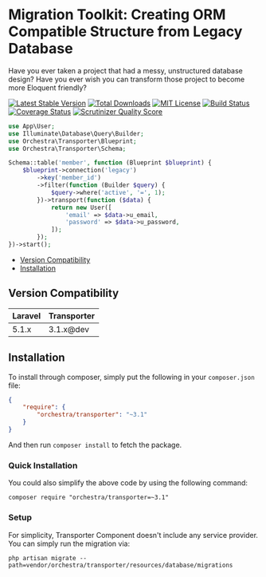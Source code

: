 Migration Toolkit: Creating ORM Compatible Structure from Legacy Database
=====================

Have you ever taken a project that had a messy, unstructured database design? Have you ever wish you can transform those project to become more Eloquent friendly?

[![Latest Stable Version](https://img.shields.io/github/release/orchestral/transporter.svg?style=flat-square)](https://packagist.org/packages/orchestra/transporter)
[![Total Downloads](https://img.shields.io/packagist/dt/orchestra/transporter.svg?style=flat-square)](https://packagist.org/packages/orchestra/transporter)
[![MIT License](https://img.shields.io/packagist/l/orchestra/transporter.svg?style=flat-square)](https://packagist.org/packages/orchestra/transporter)
[![Build Status](https://img.shields.io/travis/orchestral/transporter/3.1.svg?style=flat-square)](https://travis-ci.org/orchestral/transporter)
[![Coverage Status](https://img.shields.io/coveralls/orchestral/transporter/3.1.svg?style=flat-square)](https://coveralls.io/r/orchestral/transporter?branch=3.1)
[![Scrutinizer Quality Score](https://img.shields.io/scrutinizer/g/orchestral/transporter/3.1.svg?style=flat-square)](https://scrutinizer-ci.com/g/orchestral/transporter/)

```php
use App\User;
use Illuminate\Database\Query\Builder;
use Orchestra\Transporter\Blueprint;
use Orchestra\Transporter\Schema;

Schema::table('member', function (Blueprint $blueprint) {
    $blueprint->connection('legacy')
        ->key('member_id')
        ->filter(function (Builder $query) {
            $query->where('active', '=', 1);
        })->transport(function ($data) {
            return new User([
                'email' => $data->u_email,
                'password' => $data->u_password,
            ]);
        });
})->start();
```

* [Version Compatibility](#version-compatibility)
* [Installation](#installation)

## Version Compatibility

Laravel  | Transporter
:--------|:---------
 5.1.x   | 3.1.x@dev

## Installation

To install through composer, simply put the following in your `composer.json` file:

```json
{
    "require": {
        "orchestra/transporter": "~3.1"
    }
}
```

And then run `composer install` to fetch the package.

### Quick Installation

You could also simplify the above code by using the following command:

    composer require "orchestra/transporter=~3.1"

### Setup

For simplicity, Transporter Component doesn't include any service provider. You can simply run the migration via:

    php artisan migrate --path=vendor/orchestra/transporter/resources/database/migrations

